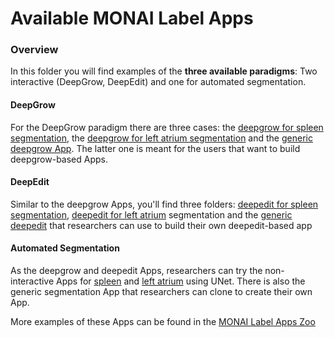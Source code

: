 # Available MONAI Label Apps

### Overview

In this folder you will find examples of the **three available paradigms**: Two interactive (DeepGrow, DeepEdit) and one for automated segmentation.


#### DeepGrow

For the DeepGrow paradigm there are three cases: the [deepgrow for spleen segmentation](./deepgrow_spleen), the [deepgrow for left atrium segmentation](./deepgrow_left_atrium) and 
the [generic deepgrow App](./generic_deepgrow). The latter one is meant for the users that want to build deepgrow-based Apps.

#### DeepEdit

Similar to the deepgrow Apps, you'll find three folders: [deepedit for spleen segmentation](./deepedit_spleen), [deepedit for left atrium](./deepedit_left_atrium) segmentation and the [generic deepedit](./generic_deepedit) that researchers can use to build their own deepedit-based app


#### Automated Segmentation

As the deepgrow and deepedit Apps, researchers can try the non-interactive Apps for [spleen](./segmentation_spleen) and [left atrium](./segmentation_left_atrium) using UNet. There is also the generic segmentation App that researchers can clone to create their own App. 


More examples of these Apps can be found in the [MONAI Label Apps Zoo](https://github.com/diazandr3s/MONAILabel-Apps)




